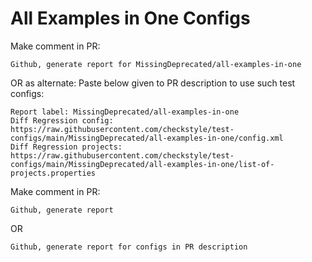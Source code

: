 # All Examples in One Configs
Make comment in PR:
```
Github, generate report for MissingDeprecated/all-examples-in-one
```
OR as alternate:
Paste below given to PR description to use such test configs:
```
Report label: MissingDeprecated/all-examples-in-one
Diff Regression config: https://raw.githubusercontent.com/checkstyle/test-configs/main/MissingDeprecated/all-examples-in-one/config.xml
Diff Regression projects: https://raw.githubusercontent.com/checkstyle/test-configs/main/MissingDeprecated/all-examples-in-one/list-of-projects.properties
```
Make comment in PR:
```
Github, generate report
```
OR
```
Github, generate report for configs in PR description
```
